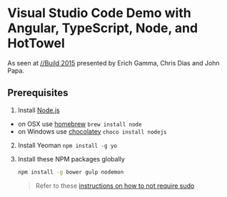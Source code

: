 # Visual Studio Code Demo with Angular, TypeScript, Node, and HotTowel

As seen at [//Build 2015](https://channel9.msdn.com/Events/Build/2015/3-680?WT.mc_id=hottowelangulartypescript-github-jopapa) presented by Erich Gamma, Chris Dias and John Papa.

## Prerequisites

1. Install [Node.js](http://nodejs.org) 
 - on OSX use [homebrew](http://brew.sh) `brew install node`
 - on Windows use [chocolatey](https://chocolatey.org/) `choco install nodejs`

2. Install Yeoman `npm install -g yo`

3. Install these NPM packages globally

    ```bash
    npm install -g bower gulp nodemon
    ```

    >Refer to these [instructions on how to not require sudo](https://github.com/sindresorhus/guides/blob/master/npm-global-without-sudo.md)
